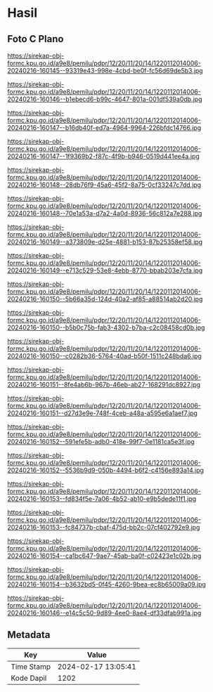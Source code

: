 # Hasil

## Foto C Plano

https://sirekap-obj-formc.kpu.go.id/a9e8/pemilu/pdpr/12/20/11/20/14/1220112014006-20240216-160145--93319e43-998e-4cbd-be0f-fc56d69de5b3.jpg

https://sirekap-obj-formc.kpu.go.id/a9e8/pemilu/pdpr/12/20/11/20/14/1220112014006-20240216-160146--b1ebecd6-b99c-4647-801a-001df539a0db.jpg

https://sirekap-obj-formc.kpu.go.id/a9e8/pemilu/pdpr/12/20/11/20/14/1220112014006-20240216-160147--b16db40f-ed7a-4964-9964-226bfdc14766.jpg

https://sirekap-obj-formc.kpu.go.id/a9e8/pemilu/pdpr/12/20/11/20/14/1220112014006-20240216-160147--1f9369b2-f87c-4f9b-b946-0519d441ee4a.jpg

https://sirekap-obj-formc.kpu.go.id/a9e8/pemilu/pdpr/12/20/11/20/14/1220112014006-20240216-160148--28db76f9-45a6-45f2-8a75-0cf33247c7dd.jpg

https://sirekap-obj-formc.kpu.go.id/a9e8/pemilu/pdpr/12/20/11/20/14/1220112014006-20240216-160148--70e1a53a-d7a2-4a0d-8936-56c812a7e288.jpg

https://sirekap-obj-formc.kpu.go.id/a9e8/pemilu/pdpr/12/20/11/20/14/1220112014006-20240216-160149--a373809e-d25e-4881-b153-87b25358ef58.jpg

https://sirekap-obj-formc.kpu.go.id/a9e8/pemilu/pdpr/12/20/11/20/14/1220112014006-20240216-160149--e713c529-53e8-4ebb-8770-bbab203e7cfa.jpg

https://sirekap-obj-formc.kpu.go.id/a9e8/pemilu/pdpr/12/20/11/20/14/1220112014006-20240216-160150--5b66a35d-124d-40a2-af85-a88514ab2d20.jpg

https://sirekap-obj-formc.kpu.go.id/a9e8/pemilu/pdpr/12/20/11/20/14/1220112014006-20240216-160150--b5b0c75b-fab3-4302-b7ba-c2c08458cd0b.jpg

https://sirekap-obj-formc.kpu.go.id/a9e8/pemilu/pdpr/12/20/11/20/14/1220112014006-20240216-160150--c0282b36-5764-40ad-b50f-1511c248bda6.jpg

https://sirekap-obj-formc.kpu.go.id/a9e8/pemilu/pdpr/12/20/11/20/14/1220112014006-20240216-160151--8fe4ab6b-967b-46eb-ab27-168291dc8927.jpg

https://sirekap-obj-formc.kpu.go.id/a9e8/pemilu/pdpr/12/20/11/20/14/1220112014006-20240216-160151--d27d3e9e-748f-4ceb-a48a-a595e6a1aef7.jpg

https://sirekap-obj-formc.kpu.go.id/a9e8/pemilu/pdpr/12/20/11/20/14/1220112014006-20240216-160152--591efe5b-adb0-418e-99f7-0e1181ca5e3f.jpg

https://sirekap-obj-formc.kpu.go.id/a9e8/pemilu/pdpr/12/20/11/20/14/1220112014006-20240216-160152--5536b9d9-050b-4494-b6f2-c4156e893a14.jpg

https://sirekap-obj-formc.kpu.go.id/a9e8/pemilu/pdpr/12/20/11/20/14/1220112014006-20240216-160153--fd834f5e-7a06-4b52-ab10-e9b5dede11f1.jpg

https://sirekap-obj-formc.kpu.go.id/a9e8/pemilu/pdpr/12/20/11/20/14/1220112014006-20240216-160153--fc84737b-cbaf-475d-bb2c-07cf402792e9.jpg

https://sirekap-obj-formc.kpu.go.id/a9e8/pemilu/pdpr/12/20/11/20/14/1220112014006-20240216-160154--ca1bc647-9ae7-45ab-ba0f-c02423e1c02b.jpg

https://sirekap-obj-formc.kpu.go.id/a9e8/pemilu/pdpr/12/20/11/20/14/1220112014006-20240216-160154--b3632bd5-0f45-4260-9bea-ec8b65009a09.jpg

https://sirekap-obj-formc.kpu.go.id/a9e8/pemilu/pdpr/12/20/11/20/14/1220112014006-20240216-160146--e14c5c50-9d89-4ee0-8ae4-df33dfab991a.jpg


## Metadata

| Key        | Value               |
| ---------- | ------------------- |
| Time Stamp | 2024-02-17 13:05:41 |
| Kode Dapil | 1202                |



